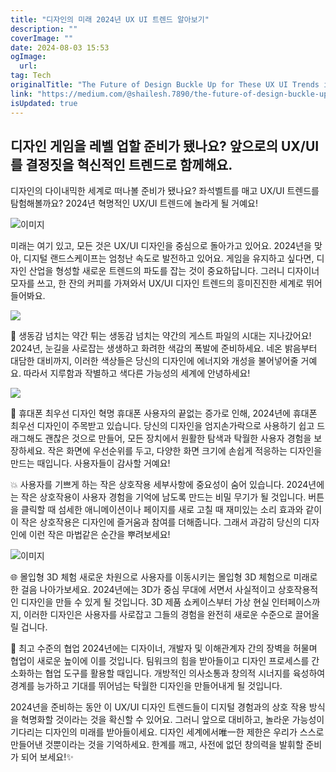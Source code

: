 ```yaml
---
title: "디자인의 미래 2024년 UX UI 트렌드 알아보기"
description: ""
coverImage: ""
date: 2024-08-03 15:53
ogImage: 
  url: 
tag: Tech
originalTitle: "The Future of Design Buckle Up for These UX UI Trends in 2024"
link: "https://medium.com/@shailesh.7890/the-future-of-design-buckle-up-for-these-ux-ui-trends-in-2024-a9d5dfef12c5"
isUpdated: true
---
```






## 디자인 게임을 레벨 업할 준비가 됐나요? 앞으로의 UX/UI를 결정짓을 혁신적인 트렌드로 함께해요.

디자인의 다이내믹한 세계로 떠나볼 준비가 됐나요? 좌석벨트를 매고 UX/UI 트렌드를 탐험해볼까요? 2024년 혁명적인 UX/UI 트렌드에 놀라게 될 거예요!

![이미지](/assets/img/TheFutureofDesignBuckleUpforTheseUXUITrendsin2024_0.png)

미래는 여기 있고, 모든 것은 UX/UI 디자인을 중심으로 돌아가고 있어요. 2024년을 맞아, 디지털 랜드스케이프는 엄청난 속도로 발전하고 있어요. 게임을 유지하고 싶다면, 디자인 산업을 형성할 새로운 트렌드의 파도를 잡는 것이 중요하답니다. 그러니 디자이너 모자를 쓰고, 한 잔의 커피를 가져와서 UX/UI 디자인 트렌드의 흥미진진한 세계로 뛰어들어봐요.

<div class="content-ad"></div>

<img src="/assets/img/TheFutureofDesignBuckleUpforTheseUXUITrendsin2024_1.png" />

🌈 생동감 넘치는 약간 튀는 생동감 넘치는 약간의 게스트 파일의 시대는 지나갔어요! 2024년, 눈길을 사로잡는 생생하고 화려한 색감의 폭발에 준비하세요. 네온 밝음부터 대담한 대비까지, 이러한 색상들은 당신의 디자인에 에너지와 개성을 불어넣어줄 거예요. 따라서 지루함과 작별하고 색다른 가능성의 세계에 안녕하세요!

<img src="/assets/img/TheFutureofDesignBuckleUpforTheseUXUITrendsin2024_2.png" />

📱 휴대폰 최우선 디자인 혁명 휴대폰 사용자의 끝없는 증가로 인해, 2024년에 휴대폰 최우선 디자인이 주목받고 있습니다. 당신의 디자인을 엄지손가락으로 사용하기 쉽고 드래그해도 괜찮은 것으로 만들어, 모든 장치에서 원활한 탐색과 탁월한 사용자 경험을 보장하세요. 작은 화면에 우선순위를 두고, 다양한 화면 크기에 손쉽게 적응하는 디자인을 만드는 때입니다. 사용자들이 감사할 거예요!

<div class="content-ad"></div>

💥 사용자를 기쁘게 하는 작은 상호작용 세부사항에 중요성이 숨어 있습니다. 2024년에는 작은 상호작용이 사용자 경험을 기억에 남도록 만드는 비밀 무기가 될 것입니다. 버튼을 클릭할 때 섬세한 애니메이션이나 페이지를 새로 고칠 때 재미있는 소리 효과와 같이 이 작은 상호작용은 디자인에 즐거움과 참여를 더해줍니다. 그래서 과감히 당신의 디자인에 이런 작은 마법같은 순간을 뿌려보세요!

![이미지](/assets/img/TheFutureofDesignBuckleUpforTheseUXUITrendsin2024_3.png)

🌐 몰입형 3D 체험 새로운 차원으로 사용자를 이동시키는 몰입형 3D 체험으로 미래로 한 걸음 나아가보세요. 2024년에는 3D가 중심 무대에 서면서 사실적이고 상호작용적인 디자인을 만들 수 있게 될 것입니다. 3D 제품 쇼케이스부터 가상 현실 인터페이스까지, 이러한 디자인은 사용자를 사로잡고 그들의 경험을 완전히 새로운 수준으로 끌어올릴 겁니다.

🤝 최고 수준의 협업 2024년에는 디자이너, 개발자 및 이해관계자 간의 장벽을 허물며 협업이 새로운 높이에 이를 것입니다. 팀워크의 힘을 받아들이고 디자인 프로세스를 간소화하는 협업 도구를 활용할 때입니다. 개방적인 의사소통과 창의적 시너지를 육성하여 경계를 능가하고 기대를 뛰어넘는 탁월한 디자인을 만들어내게 될 것입니다.

<div class="content-ad"></div>

2024년을 준비하는 동안 이 UX/UI 디자인 트렌드들이 디지털 경험과의 상호 작용 방식을 혁명화할 것이라는 것을 확신할 수 있어요. 그러니 앞으로 대비하고, 놀라운 가능성이 기다리는 디자인의 미래를 받아들이세요. 디자인 세계에서唯一한 제한은 우리가 스스로 만들어낸 것뿐이라는 것을 기억하세요. 한계를 깨고, 사전에 없던 창의력을 발휘할 준비가 되어 보세요!✨
